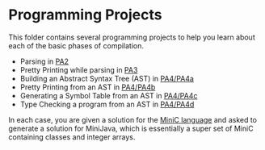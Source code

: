 # Programming Projects
This folder contains several programming projects to help you learn about each of the basic phases of compilation.
* Parsing in [PA2](./PA2/README.md)
* Pretty Printing while parsing in [PA3](./PA3/README.md)
* Building an Abstract Syntax Tree (AST) in [PA4/PA4a](./PA4/PA4a.md)
* Pretty Printing from an AST in [PA4/PA4b](./PA4/PA4b.md)
* Generating a Symbol Table from an AST in [PA4/PA4c](./PA4/PA4c.md)
* Type Checking a program from an AST in [PA4/PA4d](./PA4/PA4d.md)

In each case, you are given a solution for the [MiniC language](./PA4/MiniCvsMiniJava.md) and
asked to generate a solution for MiniJava, which is essentially a super set of MiniC containing
classes and integer arrays.

